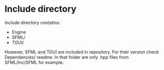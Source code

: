 # Include directory
Include directory contatins:
* Engine
* SFML/ 
* TGUI/

However, SFML and TGUI are included in repository. For their version check Dependencies/ readme. In that folder are only .hpp files from SFML/Inc/SFML for example.